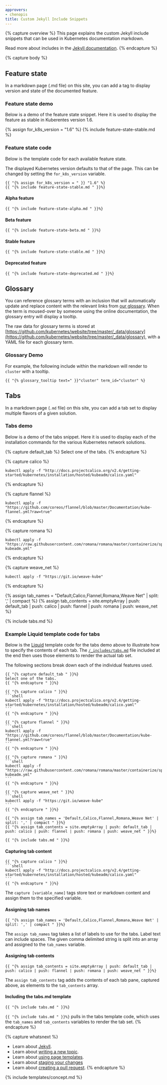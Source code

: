 ```yaml
---
approvers:
- chenopis
title: Custom Jekyll Include Snippets
---
```


{% capture overview %}
This page explains the custom Jekyll include snippets that can be used in
Kubernetes documentation markdown.

Read more about includes in the [Jekyll documentation](https://jekyllrb.com/docs/includes/).
{% endcapture %}

{% capture body %}
## Feature state

In a markdown page (.md file) on this site, you can add a tag to display
version and state of the documented feature.

### Feature state demo

Below is a demo of the feature state snippet. Here it is used to display the feature as stable in Kuberentes version 1.6.

{% assign for_k8s_version = "1.6" %}
{% include feature-state-stable.md %}

### Feature state code

Below is the template code for each available feature state.

The displayed Kubernetes version defaults to that of the page. This can be
changed by setting the <code>for_k8s_version</code> variable.

````liquid
{{ "{% assign for_k8s_version = " }} "1.6" %}
{{ "{% include feature-state-stable.md " }}%}
````

#### Alpha feature

````liquid
{{ "{% include feature-state-alpha.md " }}%}
````

#### Beta feature

````liquid
{{ "{% include feature-state-beta.md " }}%}
````

#### Stable feature

````liquid
{{ "{% include feature-state-stable.md " }}%}
````

#### Deprecated feature

````liquid
{{ "{% include feature-state-deprecated.md " }}%}
````

## Glossary

You can reference glossary terms with an inclusion that will automatically update and replace content with the relevant links from [our glossary](docs/reference/glossary/). When the term is moused-over by someone
using the online documentation, the glossary entry will display a tooltip.

The raw data for glossary terms is stored at [https://github.com/kubernetes/website/tree/master/_data/glossary](https://github.com/kubernetes/website/tree/master/_data/glossary), with a YAML file for each glossary term.

### Glossary Demo

For example, the following include within the markdown will render to `cluster` with a tooltip.

````liquid
{{ "{% glossary_tooltip text=" }}"cluster" term_id="cluster" %}
````

## Tabs

In a markdown page (`.md` file) on this site, you can add a tab set to display multiple flavors of a given solution.

### Tabs demo

Below is a demo of the tabs snippet. Here it is used to display each of the installation commands for the various Kubernetes network solutions.

{% capture default_tab %}
Select one of the tabs.
{% endcapture %}

{% capture calico %}
```shell
kubectl apply -f "http://docs.projectcalico.org/v2.4/getting-started/kubernetes/installation/hosted/kubeadm/calico.yaml"
```
{% endcapture %}

{% capture flannel %}
```shell
kubectl apply -f "https://github.com/coreos/flannel/blob/master/Documentation/kube-flannel.yml?raw=true"
```
{% endcapture %}

{% capture romana %}
```shell
kubectl apply -f "https://raw.githubusercontent.com/romana/romana/master/containerize/specs/romana-kubeadm.yml"
```
{% endcapture %}

{% capture weave_net %}
```shell
kubectl apply -f "https://git.io/weave-kube"
```
{% endcapture %}

{% assign tab_names = "Default,Calico,Flannel,Romana,Weave Net" | split: ',' | compact %}
{% assign tab_contents = site.emptyArray | push: default_tab | push: calico | push: flannel | push: romana | push: weave_net %}

{% include tabs.md %}

### Example Liquid template code for tabs

Below is the [Liquid](https://shopify.github.io/liquid/) template code for the tabs demo above to illustrate how to specify the contents of each tab. The [`/_includes/tabs.md`](https://git.k8s.io/kubernetes.github.io/_includes/tabs.md) file included at the end then uses those elements to render the actual tab set.

The following sections break down each of the individual features used.

````liquid
{{ "{% capture default_tab " }}%}
Select one of the tabs.
{{ "{% endcapture " }}%}

{{ "{% capture calico " }}%}
```shell
kubectl apply -f "http://docs.projectcalico.org/v2.4/getting-started/kubernetes/installation/hosted/kubeadm/calico.yaml"
```
{{ "{% endcapture " }}%}

{{ "{% capture flannel " }}%}
```shell
kubectl apply -f "https://github.com/coreos/flannel/blob/master/Documentation/kube-flannel.yml?raw=true"
```
{{ "{% endcapture " }}%}

{{ "{% capture romana " }}%}
```shell
kubectl apply -f "https://raw.githubusercontent.com/romana/romana/master/containerize/specs/romana-kubeadm.yml"
```
{{ "{% endcapture " }}%}

{{ "{% capture weave_net " }}%}
```shell
kubectl apply -f "https://git.io/weave-kube"
```
{{ "{% endcapture " }}%}

{{ "{% assign tab_names = 'Default,Calico,Flannel,Romana,Weave Net' | split: ',' | compact " }}%}
{{ "{% assign tab_contents = site.emptyArray | push: default_tab | push: calico | push: flannel | push: romana | push: weave_net " }}%}

{{ "{% include tabs.md " }}%}
````

#### Capturing tab content

````liquid
{{ "{% capture calico " }}%}
```shell
kubectl apply -f "http://docs.projectcalico.org/v2.4/getting-started/kubernetes/installation/hosted/kubeadm/calico.yaml"
```
{{ "{% endcapture " }}%}
````

The `capture [variable_name]` tags store text or markdown content and assign them to the specified variable.

#### Assigning tab names

````liquid
{{ "{% assign tab_names = 'Default,Calico,Flannel,Romana,Weave Net' | split: ',' | compact " }}%}
````

The `assign tab_names` tag takes a list of labels to use for the tabs. Label text can include spaces. The given comma delimited string is split into an array and assigned to the `tab_names` variable.

#### Assigning tab contents

````liquid
{{ "{% assign tab_contents = site.emptyArray | push: default_tab | push: calico | push: flannel | push: romana | push: weave_net " }}%}
````

The `assign tab_contents` tag adds the contents of each tab pane, captured above, as elements to the `tab_contents` array.

#### Including the tabs.md template

````liquid
{{ "{% include tabs.md " }}%}
````

`{{ "{% include tabs.md " }}%}` pulls in the tabs template code, which uses the `tab_names` and `tab_contents` variables to render the tab set.
{% endcapture %}

{% capture whatsnext %}
* Learn about [Jekyll](https://jekyllrb.com/docs).
* Learn about [writing a new topic](/docs/home/contribute/write-new-topic/).
* Learn about [using page templates](/docs/home/contribute/page-templates/).
* Learn about [staging your changes](/docs/home/contribute/stage-documentation-changes/)
* Learn about [creating a pull request](/docs/home/contribute/create-pull-request/).
{% endcapture %}

{% include templates/concept.md %}
